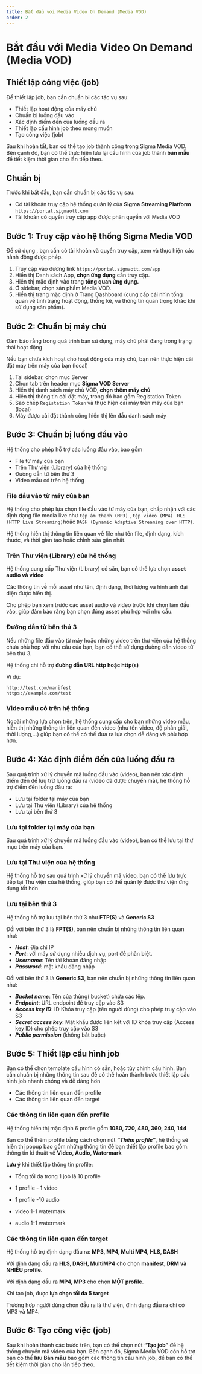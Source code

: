 ```yaml
---
title: Bắt đầu với Media Video On Demand (Media VOD)
order: 2
---
```




# Bắt đầu với Media Video On Demand (Media VOD)

## Thiết lập công việc (job)

Để thiết lập job, bạn cần chuẩn bị các tác vụ sau:
* Thiết lập hoạt động của máy chủ
* Chuẩn bị luồng đầu vào
* Xác định điểm đến của luồng đầu ra
* Thiết lập cấu hình job theo mong muốn 
* Tạo công việc (job)

Sau khi hoàn tất, bạn có thể tạo job thành công trong Sigma Media VOD. Bên cạnh đó, bạn có thể thực hiện lưu lại cấu hình của job thành **bản mẫu** để tiết kiệm thời gian cho lần tiếp theo.

## Chuẩn bị

Trước khi bắt đầu, bạn cần chuẩn bị các tác vụ sau:
- Có tài khoản truy cập hệ thống quản lý của **Sigma Streaming Platform** `https://portal.sigmaott.com`
- Tài khoản có quyền truy cập app được phân quyền với Media VOD




## Bước 1: Truy cập vào hệ thống Sigma Media VOD

Để sử dụng , bạn cần có tài khoản và quyền truy cập, xem và thực hiện các hành động được phép.
1. Truy cập vào đường link `https://portal.sigmaott.com/app`
2. Hiển thị Danh sách App, **chọn ứng dụng** cần truy cập.
3. Hiển thị mặc định vào trang **tổng quan ứng dụng.**
4. Ở sidebar, chọn sản phẩm Media VOD.
5. Hiển thị trang mặc định ở Trang Dashboard (cung cấp cái nhìn tổng quan về tình trạng hoạt động, thống kê, và thông tin quan trọng khác khi sử dụng sản phẩm).


## Bước 2: Chuẩn bị máy chủ

Đảm bảo rằng trong quá trình bạn sử dụng, máy chủ phải đang trong trạng thái hoạt động

Nếu bạn chưa kích hoạt cho hoạt động của máy chủ, bạn nên thực hiện cài đặt máy trên máy của bạn (local)
1. Tại sidebar, chọn mục Server
2. Chọn tab trên header mục **Sigma VOD Server**
3. Hiển thị danh sách máy chủ VOD, **chọn thêm máy chủ**
4. Hiển thị thông tin cài đặt máy, trong đó bao gồm Registation Token
5. Sao chép `Registation Token` và thực hiện cài máy trên máy của bạn (local)
6. Máy được cài đặt thành công hiển thị lên đầu danh sách máy

## Bước 3: Chuẩn bị luồng đầu vào

Hệ thống cho phép hỗ trợ các luồng đầu vào, bao gồm
* File từ máy của bạn
* Trên Thư viện (Library) của hệ thống
* Đường dẫn từ bên thứ 3
* Video mẫu có trên hệ thống

### File đầu vào từ máy của bạn

Hệ thống cho phép lựa chọn file đầu vào từ máy của bạn, chấp nhận với các định dạng file media live như `tệp âm thanh (MP3)` , `tệp video (MP4)` ` HLS (HTTP Live Streaming)`hoặc `DASH (Dynamic Adaptive Streaming over HTTP)`.

Hệ thống hiển thị thông tin liên quan về file như tên file, định dạng, kích thước, và thời gian tạo hoặc chỉnh sửa gần nhất.


### Trên Thư viện (Library) của hệ thống

Hệ thống cung cấp Thư viện (Library) có sẵn, bạn có thể lựa chọn **asset audio và video**

Các thông tin về mỗi asset như tên, định dạng, thời lượng và hình ảnh đại diện được hiển thị. 

Cho phép bạn xem trước các asset audio và video trước khi chọn làm đầu vào, giúp đảm bảo rằng bạn chọn đúng asset phù hợp với nhu cầu.


### Đường dẫn từ bên thứ 3

Nếu những file đầu vào từ máy hoặc những video trên thư viện của hệ thống chưa phù hợp với nhu cầu của bạn, bạn có thể sử dụng đường dẫn video từ bên thứ 3.

Hệ thống chỉ hỗ trợ **đường dẫn URL http hoặc http(s)**

Ví dụ:

```
http://test.com/manifest
https://example.com/test
```

### Video mẫu có trên hệ thống

Ngoài những lựa chọn trên, hệ thống cung cấp cho bạn những video mẫu, hiển thị những thông tin liên quan đến video (như tên video, độ phân giải, thời lượng,...) giúp bạn có thể có thể đưa ra lựa chọn dễ dàng và phù hợp hơn.


## Bước 4: Xác định điểm đến của luồng đầu ra

Sau quá trình xử lý chuyển mã luồng đầu vào (video), bạn nên xác định điểm đến để lưu trữ luồng đầu ra (video đã được chuyển mã), hệ thống hỗ trợ điểm đến luồng đầu ra:
* Lưu tại folder tại máy của bạn
* Lưu tại Thư viện (Library) của hệ thống
* Lưu tại bên thứ 3

### Lưu tại folder tại máy của bạn

Sau quá trình xử lý chuyển mã luồng đầu vào (video), bạn có thể lưu tại thư mục trên máy của bạn. 

### Lưu tại Thư viện của hệ thống

Hệ thống hỗ trợ sau quá trình xử lý chuyển mã video, bạn có thể lưu trực tiếp tại Thư viện của hệ thống, giúp bạn có thể quản lý được thư viện ứng dụng tốt hơn

### Lưu tại bên thứ 3

Hệ thống hỗ trợ lưu tại bên thứ 3 như **FTP(S)** và **Generic S3**

Đối với bên thứ 3 là **FPT(S)**, bạn nên chuẩn bị những thông tin liên quan như:
* ***Host***: Địa chỉ IP
* ***Port***: với máy sử dụng nhiều dịch vụ, port để phân biệt.
* ***Username***: Tên tài khoản đăng nhập
* ***Password***: mật khẩu đăng nhập

Đối với bên thứ 3 là **Generic S3**, bạn nên chuẩn bị những thông tin liên quan như:

- ***Bucket name***: Tên của thùng( bucket) chứa các tệp.
- ***Endpoint***: URL endpoint để truy cập vào S3
- ***Access key ID***: ID Khóa truy cập (tên người dùng) cho phép truy cập vào S3
- ***Secret access key***: Mật khẩu được liên kết với ID khóa truy cập (Access key ID) cho phép truy cập vào S3
- ***Public permission*** (không bắt buộc)


## Bước 5: Thiết lập cấu hình job

Bạn có thể chọn template cấu hình có sẵn, hoặc tùy chỉnh cấu hình. Bạn cần chuẩn bị những thông tin sau để có thể hoàn thành bước thiết lập cấu hình job nhanh chóng và dễ dàng hơn

* Các thông tin liên quan đến profile 
* Các thông tin liên quan đến target


### Các thông tin liên quan đến profile

Hệ thống hiển thị mặc định 6 profile gồm **1080, 720, 480, 360, 240, 144**

Bạn có thể thêm profile bằng cách chọn nút ***“Thêm profile”***, hệ thống sẽ hiển thị popup bao gồm những thông tin để bạn thiết lập profile bao gồm: thông tin kĩ thuật về **Video, Audio, Watermark**



**Lưu ý** khi thiết lập thông tin profile: 

- Tổng tối đa trong 1 job là 10 profile

- 1 profile - 1 video

- 1 profile -10 audio

- video 1-1 watermark

- audio 1-1 watermark

### Các thông tin liên quan đến target

Hệ thống hỗ trợ định dạng đầu ra: **MP3, MP4, Multi MP4, HLS, DASH**

Với định dạng đầu ra **HLS, DASH, MultiMP4** cho chọn **manifest, DRM và NHIỀU profile**.

Với định dạng đầu ra **MP4, MP3** cho chọn **MỘT profile**.

Khi tạo job, được **lựa chọn tối đa 5 target**

Trường hợp người dùng chọn đầu ra là thư viện, định dạng đầu ra chỉ có MP3 và MP4.


## Bước 6: Tạo công việc (job)

Sau khi hoàn thành các bước trên, bạn có thể chọn nút **“Tạo job”** để hệ thống chuyển mã video của bạn. Bên cạnh đó, Sigma Media VOD còn hỗ trợ bạn có thể **lưu Bản mẫu** bao gồm các thông tin cấu hình job, để bạn có thể tiết kiệm thời gian cho lần tiếp theo.
